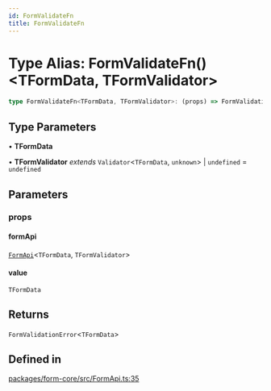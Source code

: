 ```yaml
---
id: FormValidateFn
title: FormValidateFn
---
```


# Type Alias: FormValidateFn()\<TFormData, TFormValidator\>

```ts
type FormValidateFn<TFormData, TFormValidator>: (props) => FormValidationError<TFormData>;
```

## Type Parameters

• **TFormData**

• **TFormValidator** *extends* `Validator`\<`TFormData`, `unknown`\> \| `undefined` = `undefined`

## Parameters

### props

#### formApi

[`FormApi`](../classes/formapi.md)\<`TFormData`, `TFormValidator`\>

#### value

`TFormData`

## Returns

`FormValidationError`\<`TFormData`\>

## Defined in

[packages/form-core/src/FormApi.ts:35](https://github.com/TanStack/Formblob/main/packages/form-core/src/FormApi.ts#L35)
